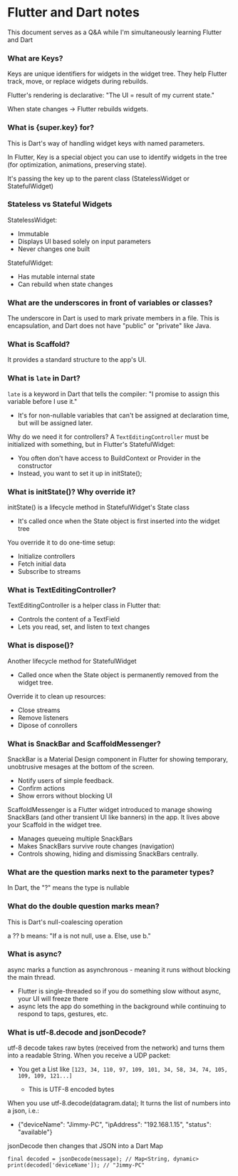 # Flutter and Dart notes

This document serves as a Q&A while I'm simultaneously learning Flutter and Dart

### What are Keys?

Keys are unique identifiers for widgets in the widget tree. They help Flutter track, move, or replace widgets during rebuilds.

Flutter's rendering is declarative: "The UI = result of my current state."

When state changes -> Flutter rebuilds widgets.

### What is {super.key} for?

This is Dart's way of handling widget keys with named parameters.

In Flutter, Key is a special object you can use to identify widgets in the tree (for optimization, animations, preserving state).

It's passing the key up to the parent class (StatelessWidget or StatefulWidget)

### Stateless vs Stateful Widgets

StatelessWidget:

- Immutable
- Displays UI based solely on input parameters
- Never changes one built

StatefulWidget:

- Has mutable internal state
- Can rebuild when state changes

### What are the underscores in front of variables or classes?

The underscore in Dart is used to mark private members in a file. This is encapsulation, and Dart does not have "public" or "private" like Java.

### What is Scaffold?

It provides a standard structure to the app's UI.

### What is `late` in Dart?

`late` is a keyword in Dart that tells the compiler: "I promise to assign this variable before I use it."

- It's for non-nullable variables that can't be assigned at declaration time, but will be assigned later.

Why do we need it for controllers?
A `TextEditingController` must be initialized with something, but in Flutter's StatefulWidget:

- You often don't have access to BuildContext or Provider in the constructor
- Instead, you want to set it up in initState();

### What is initState()? Why override it?

initState() is a lifecycle method in StatefulWidget's State class

- It's called once when the State object is first inserted into the widget tree

You override it to do one-time setup:

- Initialize controllers
- Fetch initial data
- Subscribe to streams

### What is TextEditingController?

TextEditingController is a helper class in Flutter that:

- Controls the content of a TextField
- Lets you read, set, and listen to text changes

### What is dispose()?

Another lifecycle method for StatefulWidget

- Called once when the State object is permanently removed from the widget tree.

Override it to clean up resources:

- Close streams
- Remove listeners
- Dipose of conrollers

### What is SnackBar and ScaffoldMessenger?

SnackBar is a Material Design component in Flutter for showing temporary, unobtrusive mesages at the bottom of the screen.

- Notify users of simple feedback.
- Confirm actions
- Show errors without blocking UI

ScaffoldMessenger is a Flutter widget introduced to manage showing SnackBars (and other transient UI like banners) in the app.
It lives above your Scaffold in the widget tree.

- Manages queueing multiple SnackBars
- Makes SnackBars survive route changes (navigation)
- Controls showing, hiding and dismissing SnackBars centrally.

### What are the question marks next to the parameter types?

In Dart, the "?" means the type is nullable

### What do the double question marks mean?

This is Dart's null-coalescing operation

a ?? b means: "If a is not null, use a. Else, use b."

### What is async?

async marks a function as asynchronous - meaning it runs without blocking the main thread.

- Flutter is single-threaded so if you do something slow without async, your UI will freeze there
- async lets the app do something in the background while continuing to respond to taps, gestures, etc.

### What is utf-8.decode and jsonDecode?

utf-8 decode takes raw bytes (received from the network) and turns them into a readable String.
When you receive a UDP packet:

- You get a List<int> like `[123, 34, 110, 97, 109, 101, 34, 58, 34, 74, 105, 109, 109, 121...]`
  - This is UTF-8 encoded bytes

When you use utf-8.decode(datagram.data);
It turns the list of numbers into a json, i.e.:

- {"deviceName": "Jimmy-PC", "ipAddress": "192.168.1.15", "status": "available"}

jsonDecode then changes that JSON into a Dart Map

```
final decoded = jsonDecode(message); // Map<String, dynamic>
print(decoded['deviceName']); // "Jimmy-PC"
```
